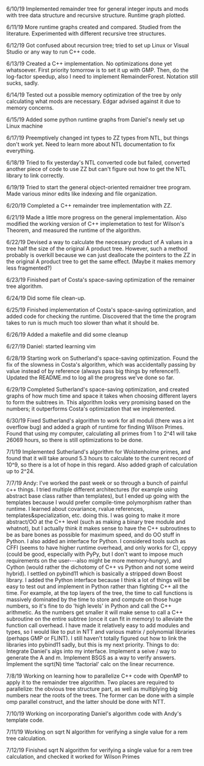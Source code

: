 6/10/19
Implemented remainder tree for general integer inputs and mods with tree data structure and recursive structure. Runtime graph plotted.

6/11/19
More runtime graphs created and compared. Studied from the literature. Experimented with different recursive tree structures.

6/12/19
Got confused about recursion tree; tried to set up Linux or Visual Studio or any way to run C++ code.

6/13/19
Created a C++ implementation. No optimizations done yet whatsoever. First priority tomorrow is to set it up with GMP. Then, do the log-factor speedup, also I need to implement RemainderForest. Notation still sucks, sadly.

6/14/19
Tested out a possible memory optimization of the tree by only calculating what mods are necessary. Edgar advised against it due to memory concerns.

6/15/19
Added some python runtime graphs from Daniel's newly set up Linux machine

6/17/19
Preemptively changed int types to ZZ types from NTL, but things don't work yet. Need to learn more about NTL documentation to fix everything.

6/18/19
Tried to fix yesterday's NTL converted code but failed, converted another piece of code to use ZZ but can't figure out how to get the NTL library to link correctly.

6/19/19
Tried to start the general object-oriented remaidner tree program. Made various minor edits like indexing and file organization.

6/20/19
Completed a C++ remainder tree implementation with ZZ.

6/21/19
Made a little more progress on the general implementation. Also modified the working version of C++ implemetation to test for Wilson's Theorem, and measured the runtime of the algorithm.

6/22/19
Devised a way to calculate the necessary product of A values in a tree half the size of the original A product tree. However, such a method probably is overkill because we can just deallocate the pointers to the ZZ in the original A product tree to get the same effect. (Maybe it makes memory less fragmented?)

6/23/19
Finished part of Costa's space-saving optimization of the remainer tree algorithm.

6/24/19
Did some file clean-up.

6/25/19
Finished implementation of Costa's space-saving optimization, and added code for checking the runtime. Discovered that the time the program takes to run is much much too slower than what it should be.

6/26/19
Added a makefile and did some cleanup

6/27/19
Daniel: started learning vim

6/28/19
Starting work on Sutherland's space-saving optimization. Found the fix of the slowness in Costa's algorithm, which was accidentally passing by value instead of by reference (always pass big things by reference!!). Updated the README.md to log all the progress we've done so far.

6/29/19
Completed Sutherland's space-saving optimization, and created graphs of how much time and space it takes when choosing different layers to form the subtrees in. This algorithm looks very promising based on the numbers; it outperforms Costa's optimization that we implemented.

6/30/19
Fixed Sutherland's algorithm to work for all moduli (there was a int overflow bug) and added a graph of runtime for finding Wilson Primes. Found that using my computer, calculating all primes from 1 to 2^41 will take 26069 hours, so there is still optimizations to be done.

7/1/19
Implemented Sutherland's algorithm for Wolstenholme primes, and found that it will take around 5.3 hours to calculate to the current record of 10^9, so there is a lot of hope in this regard. Also added graph of calculation up to 2^24.

7/7/19
Andy: I've worked the past week or so through a bunch of painful c++ things. I tried multiple different architectures (for example using abstract base class rather than templates), but I ended up going with the templates because I would prefer compile-time polymorphism rather than runtime. I learned about covariance, rvalue references, templates&specialization,  etc. doing this. I was going to make it more abstract/OO at the C++ level (such as making a binary tree module and whatnot), but I actually think it makes sense to have the C++ subroutines to be as bare bones as possible for maximum speed, and do OO stuff in Python.
I also added an interface for Python. I considered tools such as CFFI (seems to have higher runtime overhead, and only works for C), cppyy (could be good, especially with PyPy, but I don't want to impose much requirements on the user---also might be more memory-hungry), and Cython (would rather the dichotomy of C++ vs Python and not some weird hybrid). I settled on pybind11 which is basically a stripped down Boost library. I added the Python interface because I think a lot of things will be easy to test out and implement in Python rather than fighting C++ all the time.
For example, at the top layers of the tree, the time to call functions is massively dominated by the time to store and compute on those huge numbers, so it's fine to do 'high levels' in Python and call the C++ arithmetic. As the numbers get smaller it will make sense to call a C++ subroutine on the entire subtree (once it can fit in memory) to alleviate the function call overhead.
I have made it relatively easy to add modules and types, so I would like to put in NTT and various matrix / polynomial libraries (perhaps GMP or FLINT). I still haven't totally figured out how to link the libraries into pybind11 sadly, but this is my next priority.
Things to do: Integrate Daniel's algs into my interface. Implement a seive / way to generate the A and m. Implement BSGS as a way to verify answers. Implement the sqrt(N) time 'factorial' calc on the linear recurrence.

7/8/19
Working on learning how to parallelize C++ code with OpenMP to apply it to the remainder tree algorithm. Two places are required to parallelize: the obvious tree structure part, as well as multiplying big numbers near the roots of the trees. The former can be done with a simple omp parallel construct, and the latter should be done with NTT. 

7/10/19
Working on incorporating Daniel's algorithm code with Andy's template code.

7/11/19
Working on sqrt N algorithm for verifying a single value for a rem tree calculation.

7/12/19
Finished sqrt N algorithm for verifying a single value for a rem tree calculation, and checked it worked for Wilson Primes
